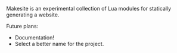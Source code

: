 Makesite is an experimental collection of Lua modules for statically generating a website.

Future plans:

- Documentation!
- Select a better name for the project.

